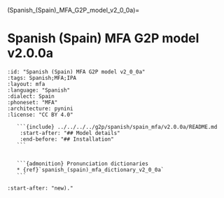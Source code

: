 
(Spanish_(Spain)_MFA_G2P_model_v2_0_0a)=
# Spanish (Spain) MFA G2P model v2.0.0a

``````{g2p} Spanish (Spain) MFA G2P model v2.0.0a
:id: "Spanish (Spain) MFA G2P model v2_0_0a"
:tags: Spanish;MFA;IPA
:layout: mfa
:language: "Spanish"
:dialect: Spain
:phoneset: "MFA"
:architecture: pynini
:license: "CC BY 4.0"

   ```{include} ../../../../g2p/spanish/spain_mfa/v2.0.0a/README.md
    :start-after: "## Model details"
    :end-before: "## Installation"
   ```


   ```{admonition} Pronunciation dictionaries
   * {ref}`spanish_(spain)_mfa_dictionary_v2_0_0a`
   ```
``````

```{include} ../../../../g2p/spanish/spain_mfa/v2.0.0a/README.md
:start-after: "new)."
```
